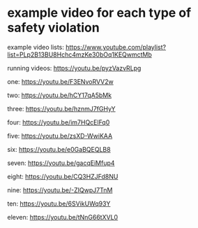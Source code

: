 # example video for each type of safety violation
example video lists:
https://www.youtube.com/playlist?list=PLp2B13BU8Hchc4mzKe30bOq1KEQwmctMb

running videos: 
https://youtu.be/pyzVazvRLpg

one: https://youtu.be/F3ENvoRVV2w

two: https://youtu.be/hCY17qA5bMk

three: https://youtu.be/hznmJ7fGHyY

four: https://youtu.be/im7HQcElFq0

five: https://youtu.be/zsXD-WwiKAA

six: https://youtu.be/e0GaBQEQLB8

seven: https://youtu.be/gacqEiMfup4

eight: https://youtu.be/CQ3HZJFd8NU

nine: https://youtu.be/-ZIQwpJ7TnM

ten: https://youtu.be/6SVikUWq93Y

eleven: https://youtu.be/tNnG66tXVL0
